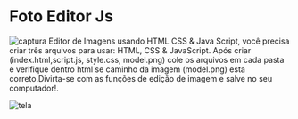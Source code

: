 # Foto Editor Js
![captura](https://github.com/Cwbmachado/EditorFoto/assets/107262755/618aef8e-a683-433e-a049-ee648aeac948)
Editor de Imagens usando HTML CSS &amp; Java
Script, você precisa criar três arquivos para usar: HTML, CSS &amp; JavaScript. Após criar (index.html,script.js, style.css, model.png) cole os arquivos em cada pasta e verifique dentro html se caminho da imagem (model.png) esta correto.Divirta-se com as funções de edição de imagem e salve no seu computador!.


![tela](https://github.com/Cwbmachado/EditorFoto/assets/107262755/9934c2be-cf85-4529-b5e2-2cb7043927cb)
